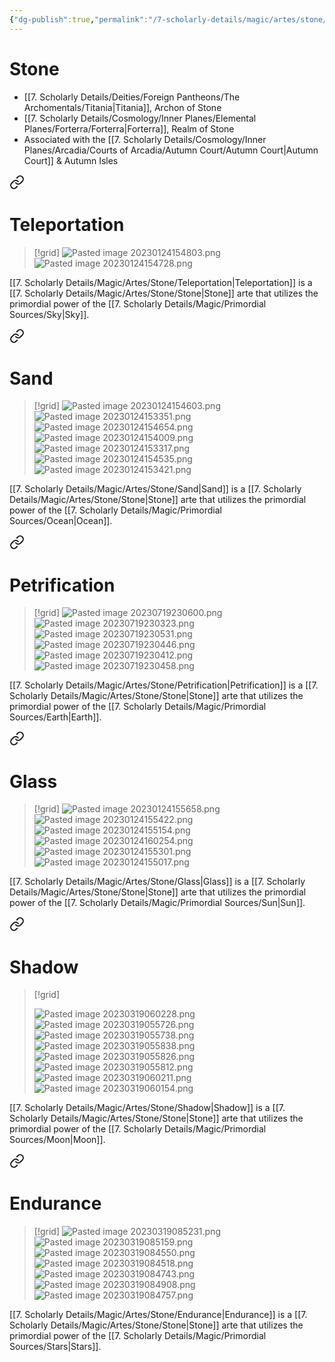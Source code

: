 ```yaml
---
{"dg-publish":true,"permalink":"/7-scholarly-details/magic/artes/stone/stone/","noteIcon":""}
---
```


# Stone

- [[7. Scholarly Details/Deities/Foreign Pantheons/The Archomentals/Titania\|Titania]], Archon of Stone 
- [[7. Scholarly Details/Cosmology/Inner Planes/Elemental Planes/Forterra/Forterra\|Forterra]], Realm of Stone  
- Associated with the [[7. Scholarly Details/Cosmology/Inner Planes/Arcadia/Courts of Arcadia/Autumn Court/Autumn Court\|Autumn Court]] & Autumn Isles 
  

<div class="transclusion internal-embed is-loaded"><a class="markdown-embed-link" href="/7-scholarly-details/magic/artes/stone/teleportation/" aria-label="Open link"><svg xmlns="http://www.w3.org/2000/svg" width="24" height="24" viewBox="0 0 24 24" fill="none" stroke="currentColor" stroke-width="2" stroke-linecap="round" stroke-linejoin="round" class="svg-icon lucide-link"><path d="M10 13a5 5 0 0 0 7.54.54l3-3a5 5 0 0 0-7.07-7.07l-1.72 1.71"></path><path d="M14 11a5 5 0 0 0-7.54-.54l-3 3a5 5 0 0 0 7.07 7.07l1.71-1.71"></path></svg></a><div class="markdown-embed">




# Teleportation

>[!grid]
>![Pasted image 20230124154803.png](/img/user/x.%20Assets/Attachments/Pasted%20image%2020230124154803.png)
>![Pasted image 20230124154728.png](/img/user/x.%20Assets/Attachments/Pasted%20image%2020230124154728.png)

[[7. Scholarly Details/Magic/Artes/Stone/Teleportation\|Teleportation]] is a [[7. Scholarly Details/Magic/Artes/Stone/Stone\|Stone]] arte that utilizes the primordial power of the [[7. Scholarly Details/Magic/Primordial Sources/Sky\|Sky]]. 



</div></div>


<div class="transclusion internal-embed is-loaded"><a class="markdown-embed-link" href="/7-scholarly-details/magic/artes/stone/sand/" aria-label="Open link"><svg xmlns="http://www.w3.org/2000/svg" width="24" height="24" viewBox="0 0 24 24" fill="none" stroke="currentColor" stroke-width="2" stroke-linecap="round" stroke-linejoin="round" class="svg-icon lucide-link"><path d="M10 13a5 5 0 0 0 7.54.54l3-3a5 5 0 0 0-7.07-7.07l-1.72 1.71"></path><path d="M14 11a5 5 0 0 0-7.54-.54l-3 3a5 5 0 0 0 7.07 7.07l1.71-1.71"></path></svg></a><div class="markdown-embed">




# Sand

>[!grid]
>![Pasted image 20230124154603.png](/img/user/x.%20Assets/Attachments/Pasted%20image%2020230124154603.png)
>![Pasted image 20230124153351.png](/img/user/x.%20Assets/Attachments/Pasted%20image%2020230124153351.png)
>![Pasted image 20230124154654.png](/img/user/x.%20Assets/Attachments/Pasted%20image%2020230124154654.png)
>![Pasted image 20230124154009.png](/img/user/x.%20Assets/Attachments/Pasted%20image%2020230124154009.png)
>![Pasted image 20230124153317.png](/img/user/x.%20Assets/Attachments/Pasted%20image%2020230124153317.png)
>![Pasted image 20230124154535.png](/img/user/x.%20Assets/Attachments/Pasted%20image%2020230124154535.png)
>![Pasted image 20230124153421.png](/img/user/x.%20Assets/Attachments/Pasted%20image%2020230124153421.png)

[[7. Scholarly Details/Magic/Artes/Stone/Sand\|Sand]] is a [[7. Scholarly Details/Magic/Artes/Stone/Stone\|Stone]] arte that utilizes the primordial power of the [[7. Scholarly Details/Magic/Primordial Sources/Ocean\|Ocean]].

</div></div>



<div class="transclusion internal-embed is-loaded"><a class="markdown-embed-link" href="/7-scholarly-details/magic/artes/stone/petrification/" aria-label="Open link"><svg xmlns="http://www.w3.org/2000/svg" width="24" height="24" viewBox="0 0 24 24" fill="none" stroke="currentColor" stroke-width="2" stroke-linecap="round" stroke-linejoin="round" class="svg-icon lucide-link"><path d="M10 13a5 5 0 0 0 7.54.54l3-3a5 5 0 0 0-7.07-7.07l-1.72 1.71"></path><path d="M14 11a5 5 0 0 0-7.54-.54l-3 3a5 5 0 0 0 7.07 7.07l1.71-1.71"></path></svg></a><div class="markdown-embed">




# Petrification

>[!grid]
>![Pasted image 20230719230600.png](/img/user/x.%20Assets/Attachments/Pasted%20image%2020230719230600.png)
>![Pasted image 20230719230323.png](/img/user/x.%20Assets/Attachments/Pasted%20image%2020230719230323.png)
>![Pasted image 20230719230531.png](/img/user/x.%20Assets/Attachments/Pasted%20image%2020230719230531.png)
>![Pasted image 20230719230446.png](/img/user/x.%20Assets/Attachments/Pasted%20image%2020230719230446.png)
>![Pasted image 20230719230412.png](/img/user/x.%20Assets/Attachments/Pasted%20image%2020230719230412.png)
>![Pasted image 20230719230458.png](/img/user/x.%20Assets/Attachments/Pasted%20image%2020230719230458.png)


[[7. Scholarly Details/Magic/Artes/Stone/Petrification\|Petrification]] is a [[7. Scholarly Details/Magic/Artes/Stone/Stone\|Stone]] arte that utilizes the primordial power of the [[7. Scholarly Details/Magic/Primordial Sources/Earth\|Earth]].

</div></div>



<div class="transclusion internal-embed is-loaded"><a class="markdown-embed-link" href="/7-scholarly-details/magic/artes/stone/glass/" aria-label="Open link"><svg xmlns="http://www.w3.org/2000/svg" width="24" height="24" viewBox="0 0 24 24" fill="none" stroke="currentColor" stroke-width="2" stroke-linecap="round" stroke-linejoin="round" class="svg-icon lucide-link"><path d="M10 13a5 5 0 0 0 7.54.54l3-3a5 5 0 0 0-7.07-7.07l-1.72 1.71"></path><path d="M14 11a5 5 0 0 0-7.54-.54l-3 3a5 5 0 0 0 7.07 7.07l1.71-1.71"></path></svg></a><div class="markdown-embed">




# Glass

>[!grid]
>![Pasted image 20230124155658.png](/img/user/x.%20Assets/Attachments/Pasted%20image%2020230124155658.png)
>![Pasted image 20230124155422.png](/img/user/x.%20Assets/Attachments/Pasted%20image%2020230124155422.png)
>![Pasted image 20230124155154.png](/img/user/x.%20Assets/Attachments/Pasted%20image%2020230124155154.png)
>![Pasted image 20230124160254.png](/img/user/x.%20Assets/Attachments/Pasted%20image%2020230124160254.png)
>![Pasted image 20230124155301.png](/img/user/x.%20Assets/Attachments/Pasted%20image%2020230124155301.png)
>![Pasted image 20230124155017.png](/img/user/x.%20Assets/Attachments/Pasted%20image%2020230124155017.png)

[[7. Scholarly Details/Magic/Artes/Stone/Glass\|Glass]] is a [[7. Scholarly Details/Magic/Artes/Stone/Stone\|Stone]] arte that utilizes the primordial power of the [[7. Scholarly Details/Magic/Primordial Sources/Sun\|Sun]].

</div></div>



<div class="transclusion internal-embed is-loaded"><a class="markdown-embed-link" href="/7-scholarly-details/magic/artes/stone/shadow/" aria-label="Open link"><svg xmlns="http://www.w3.org/2000/svg" width="24" height="24" viewBox="0 0 24 24" fill="none" stroke="currentColor" stroke-width="2" stroke-linecap="round" stroke-linejoin="round" class="svg-icon lucide-link"><path d="M10 13a5 5 0 0 0 7.54.54l3-3a5 5 0 0 0-7.07-7.07l-1.72 1.71"></path><path d="M14 11a5 5 0 0 0-7.54-.54l-3 3a5 5 0 0 0 7.07 7.07l1.71-1.71"></path></svg></a><div class="markdown-embed">




# Shadow

>[!grid]
>
>![Pasted image 20230319060228.png](/img/user/x.%20Assets/Attachments/Pasted%20image%2020230319060228.png)
>![Pasted image 20230319055726.png](/img/user/x.%20Assets/Attachments/Pasted%20image%2020230319055726.png)
>![Pasted image 20230319055738.png](/img/user/x.%20Assets/Attachments/Pasted%20image%2020230319055738.png)
>![Pasted image 20230319055838.png](/img/user/x.%20Assets/Attachments/Pasted%20image%2020230319055838.png)
>![Pasted image 20230319055826.png](/img/user/x.%20Assets/Attachments/Pasted%20image%2020230319055826.png)
>![Pasted image 20230319055812.png](/img/user/x.%20Assets/Attachments/Pasted%20image%2020230319055812.png)
>![Pasted image 20230319060211.png](/img/user/x.%20Assets/Attachments/Pasted%20image%2020230319060211.png)
>![Pasted image 20230319060154.png](/img/user/x.%20Assets/Attachments/Pasted%20image%2020230319060154.png)

[[7. Scholarly Details/Magic/Artes/Stone/Shadow\|Shadow]] is a [[7. Scholarly Details/Magic/Artes/Stone/Stone\|Stone]] arte that utilizes the primordial power of the [[7. Scholarly Details/Magic/Primordial Sources/Moon\|Moon]].

</div></div>



<div class="transclusion internal-embed is-loaded"><a class="markdown-embed-link" href="/7-scholarly-details/magic/artes/stone/endurance/" aria-label="Open link"><svg xmlns="http://www.w3.org/2000/svg" width="24" height="24" viewBox="0 0 24 24" fill="none" stroke="currentColor" stroke-width="2" stroke-linecap="round" stroke-linejoin="round" class="svg-icon lucide-link"><path d="M10 13a5 5 0 0 0 7.54.54l3-3a5 5 0 0 0-7.07-7.07l-1.72 1.71"></path><path d="M14 11a5 5 0 0 0-7.54-.54l-3 3a5 5 0 0 0 7.07 7.07l1.71-1.71"></path></svg></a><div class="markdown-embed">




# Endurance

>[!grid]
>![Pasted image 20230319085231.png](/img/user/x.%20Assets/Attachments/Pasted%20image%2020230319085231.png)
>![Pasted image 20230319085159.png](/img/user/x.%20Assets/Attachments/Pasted%20image%2020230319085159.png)
>![Pasted image 20230319084550.png](/img/user/x.%20Assets/Attachments/Pasted%20image%2020230319084550.png)
>![Pasted image 20230319084518.png](/img/user/x.%20Assets/Attachments/Pasted%20image%2020230319084518.png)
>![Pasted image 20230319084743.png](/img/user/x.%20Assets/Attachments/Pasted%20image%2020230319084743.png)
>![Pasted image 20230319084908.png](/img/user/x.%20Assets/Attachments/Pasted%20image%2020230319084908.png)
>![Pasted image 20230319084757.png](/img/user/x.%20Assets/Attachments/Pasted%20image%2020230319084757.png)

[[7. Scholarly Details/Magic/Artes/Stone/Endurance\|Endurance]] is a [[7. Scholarly Details/Magic/Artes/Stone/Stone\|Stone]] arte that utilizes the primordial power of the [[7. Scholarly Details/Magic/Primordial Sources/Stars\|Stars]].

</div></div>

